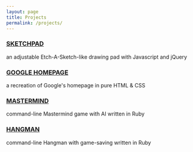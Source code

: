 ```yaml
---
layout: page
title: Projects
permalink: /projects/
---
```


### [SKETCHPAD](http://htmlpreview.github.io/?https://github.com/lisa-lin/etch-a-sketch/blob/master/index.html)
an adjustable Etch-A-Sketch-like drawing pad with Javascript and jQuery

### [GOOGLE HOMEPAGE](https://htmlpreview.github.io/?https://github.com/lisa-lin/google-homepage/blob/master/index.html#)
a recreation of Google's homepage in pure HTML & CSS

### [MASTERMIND](https://github.com/lisa-lin/mastermind)
command-line Mastermind game with AI written in Ruby

### [HANGMAN](https://github.com/lisa-lin/hangman)
command-line Hangman with game-saving written in Ruby